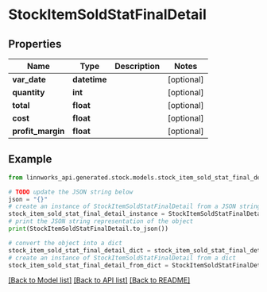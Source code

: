 # StockItemSoldStatFinalDetail


## Properties

Name | Type | Description | Notes
------------ | ------------- | ------------- | -------------
**var_date** | **datetime** |  | [optional] 
**quantity** | **int** |  | [optional] 
**total** | **float** |  | [optional] 
**cost** | **float** |  | [optional] 
**profit_margin** | **float** |  | [optional] 

## Example

```python
from linnworks_api.generated.stock.models.stock_item_sold_stat_final_detail import StockItemSoldStatFinalDetail

# TODO update the JSON string below
json = "{}"
# create an instance of StockItemSoldStatFinalDetail from a JSON string
stock_item_sold_stat_final_detail_instance = StockItemSoldStatFinalDetail.from_json(json)
# print the JSON string representation of the object
print(StockItemSoldStatFinalDetail.to_json())

# convert the object into a dict
stock_item_sold_stat_final_detail_dict = stock_item_sold_stat_final_detail_instance.to_dict()
# create an instance of StockItemSoldStatFinalDetail from a dict
stock_item_sold_stat_final_detail_from_dict = StockItemSoldStatFinalDetail.from_dict(stock_item_sold_stat_final_detail_dict)
```
[[Back to Model list]](../README.md#documentation-for-models) [[Back to API list]](../README.md#documentation-for-api-endpoints) [[Back to README]](../README.md)


